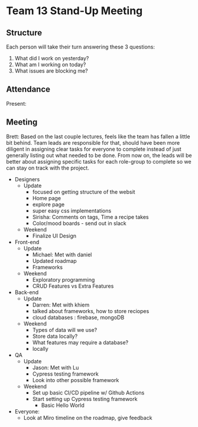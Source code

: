# Team 13 Stand-Up Meeting

## Structure
Each person will take their turn answering these 3 questions:
1. What did I work on yesterday?
2. What am I working on today?
3. What issues are blocking me?

## Attendance
Present:

## Meeting
Brett: Based on the last couple lectures, feels like the team has fallen a little bit behind. Team leads are responsible for that, should have been more diligent in assigning clear tasks for everyone to complete instead of just generally listing out what needed to be done. From now on, the leads will be better about assigning specific tasks for each role-group to complete so we can stay on track with the project.

* Designers
  * Update
    * focused on getting structure of the websit
    * Home page
    * explore page 
    * super easy css implementations
    * Sirisha: Comments on tags, Time a recipe takes
    * Color/mood boards - send out in slack
  * Weekend
    * Finalize UI Design
* Front-end
  * Update
    * Michael: Met with daniel
    * Updated roadmap
    * Frameworks
  * Weekend
    * Exploratory programming
    * CRUD Features vs Extra Features 
* Back-end
  * Update
    * Darren: Met with khiem
    * talked about frameworks, how to store reciopes
    * cloud databases : firebase, mongoDB 
  * Weekend
    * Types of data will we use?
    * Store data locally?
    * What features may require a database? 
    * locally
* QA
  * Update
    * Jason: Met with Lu
    * Cypress testing framework
    * Look into other possible framework
  * Weekend
    * Set up basic CI/CD pipeline w/ Github Actions
    * Start setting up Cypress testing framework
      * Basic Hello World    
* Everyone:
  * Look at Miro timeline on the roadmap, give feedback
